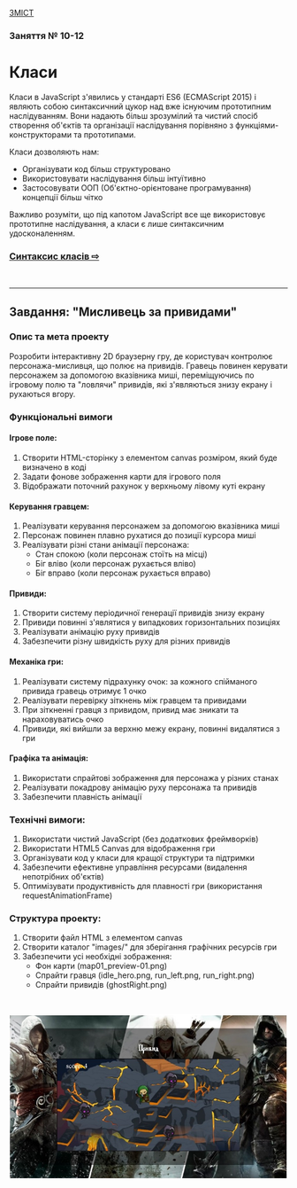 [ЗМІСТ](../index.md)

### Заняття № 10-12

# Класи

Класи в JavaScript з'явились у стандарті ES6 (ECMAScript 2015) і являють собою синтаксичний цукор над вже існуючим прототипним наслідуванням. Вони надають більш зрозумілий та чистий спосіб створення об'єктів та організації наслідування порівняно з функціями-конструкторами та прототипами.

Класи дозволяють нам:
- Організувати код більш структуровано
- Використовувати наслідування більш інтуїтивно
- Застосовувати ООП (Об'єктно-орієнтоване програмування) концепції більш чітко

Важливо розуміти, що під капотом JavaScript все ще використовує прототипне наслідування, а класи є лише синтаксичним удосконаленням.

### [Синтаксис класів &#8680;](class.md)

<br>

---

## Завдання: "Мисливець за привидами"

### Опис та мета проекту
Розробити інтерактивну 2D браузерну гру, де користувач контролює персонажа-мисливця, що полює на привидів. Гравець повинен керувати персонажем за допомогою вказівника миші, переміщуючись по ігровому полю та "ловлячи" привидів, які з'являються знизу екрану і рухаються вгору.

### Функціональні вимоги

#### Ігрове поле:
1. Створити HTML-сторінку з елементом canvas розміром, який буде визначено в коді
2. Задати фонове зображення карти для ігрового поля
3. Відображати поточний рахунок у верхньому лівому куті екрану

#### Керування гравцем:
1. Реалізувати керування персонажем за допомогою вказівника миші
2. Персонаж повинен плавно рухатися до позиції курсора миші
3. Реалізувати різні стани анімації персонажа:
   - Стан спокою (коли персонаж стоїть на місці)
   - Біг вліво (коли персонаж рухається вліво)
   - Біг вправо (коли персонаж рухається вправо)

#### Привиди:
1. Створити систему періодичної генерації привидів знизу екрану
2. Привиди повинні з'являтися у випадкових горизонтальних позиціях
3. Реалізувати анімацію руху привидів
4. Забезпечити різну швидкість руху для різних привидів

#### Механіка гри:
1. Реалізувати систему підрахунку очок: за кожного спійманого привида гравець отримує 1 очко
2. Реалізувати перевірку зіткнень між гравцем та привидами
3. При зіткненні гравця з привидом, привид має зникати та нараховуватись очко
4. Привиди, які вийшли за верхню межу екрану, повинні видалятися з гри

#### Графіка та анімація:
1. Використати спрайтові зображення для персонажа у різних станах
2. Реалізувати покадрову анімацію руху персонажа та привидів
3. Забезпечити плавність анімації

### Технічні вимоги:
1. Використати чистий JavaScript (без додаткових фреймворків)
2. Використати HTML5 Canvas для відображення гри
3. Організувати код у класи для кращої структури та підтримки
4. Забезпечити ефективне управління ресурсами (видалення непотрібних об'єктів)
5. Оптимізувати продуктивність для плавності гри (використання requestAnimationFrame)

### Структура проекту:
1. Створити файл HTML з елементом canvas
2. Створити каталог "images/" для зберігання графічних ресурсів гри
3. Забезпечити усі необхідні зображення:
   - Фон карти (map01_preview-01.png)
   - Спрайти гравця (idle_hero.png, run_left.png, run_right.png)
   - Спрайти привидів (ghostRight.png)

<br>

![Task](task.jpg)